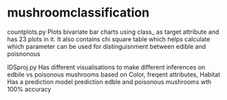 # mushroomclassification

countplots.py 
Plots bivariate bar charts using class_ as target attribute and has 23 plots in it. 
It also contains chi square table which helps calculate which parameter can be used for distinguisnment between edible and poisnonous

IDSproj.py
Has different visualisations to make different inferences on edbile vs poisonous mushrooms based on Color, freqent attributes, Habitat
Has a prediction model prediction edble and poisonous mushrooms wth 100% accuracy

